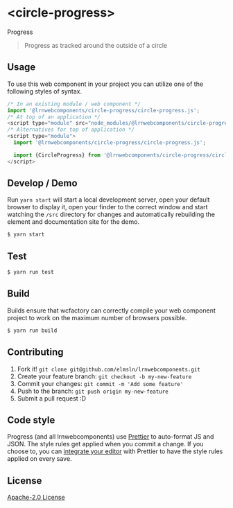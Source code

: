# &lt;circle-progress&gt;

Progress
> Progress as tracked around the outside of a circle

## Usage
To use this web component in your project you can utilize one of the following styles of syntax.

```js
/* In an existing module / web component */
import '@lrnwebcomponents/circle-progress/circle-progress.js';
/* At top of an application */
<script type="module" src="node_modules/@lrnwebcomponents/circle-progress/circle-progress.js"></script>
/* Alternatives for top of application */
<script type="module">
  import '@lrnwebcomponents/circle-progress/circle-progress.js';

  import {CircleProgress} from '@lrnwebcomponents/circle-progress/circle-progress.js';
</script>
```

## Develop / Demo
Run `yarn start` will start a local development server, open your default browser to display it, open your finder to the correct window and start watching the `/src` directory for changes and automatically rebuilding the element and documentation site for the demo.
```bash
$ yarn start
```

## Test

```bash
$ yarn run test
```

## Build
Builds ensure that wcfactory can correctly compile your web component project to
work on the maximum number of browsers possible.
```bash
$ yarn run build
```

## Contributing

1. Fork it! `git clone git@github.com/elmsln/lrnwebcomponents.git`
2. Create your feature branch: `git checkout -b my-new-feature`
3. Commit your changes: `git commit -m 'Add some feature'`
4. Push to the branch: `git push origin my-new-feature`
5. Submit a pull request :D

## Code style

Progress (and all lrnwebcomponents) use [Prettier][prettier] to auto-format JS and JSON.  The style rules get applied when you commit a change.  If you choose to, you can [integrate your editor][prettier-ed] with Prettier to have the style rules applied on every save.

[prettier]: https://github.com/prettier/prettier/
[prettier-ed]: https://github.com/prettier/prettier/#editor-integration
[polyserve]: https://github.com/Polymer/polyserve
[web-component-tester]: https://github.com/Polymer/web-component-tester

## License
[Apache-2.0 License](http://opensource.org/licenses/Apache-2.0)